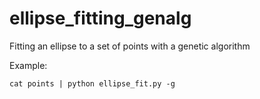# ellipse_fitting_genalg
Fitting an ellipse to a set of points with a genetic algorithm

Example:

    cat points | python ellipse_fit.py -g
